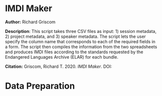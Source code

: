 # IMDI Maker
**Author:** Richard Griscom

**Description**: This script takes three CSV files as input: 1) session metadata, 2) project metadata, and 3) speaker metadata. The script lets the user specify the column name that corresponds to each of the required fields in a form. The script then compiles the information from the two spreadsheets and produces IMDI files according to the standards requested by the Endangered Languages Archive (ELAR) for each bundle. 

**Citation:**
Griscom, Richard T. 2020. *IMDI Maker*. DOI:

# Data Preparation




